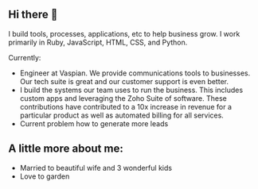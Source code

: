## Hi there 👋

I build tools, processes, applications, etc to help business grow. I work primarily in Ruby, JavaScript, HTML, CSS, and Python. 

Currently:
- Engineer at Vaspian. We provide communications tools to businesses. Our tech suite is great and our customer support is even better.
- I build the systems our team uses to run the business. This includes custom apps and leveraging the Zoho Suite of software. These contributions have contributed to a 10x increase in revenue for a particular product as well as automated billing for all services.
- Current problem how to generate more leads

A little more about me:
-
- Married to beautiful wife and 3 wonderful kids
- Love to garden

